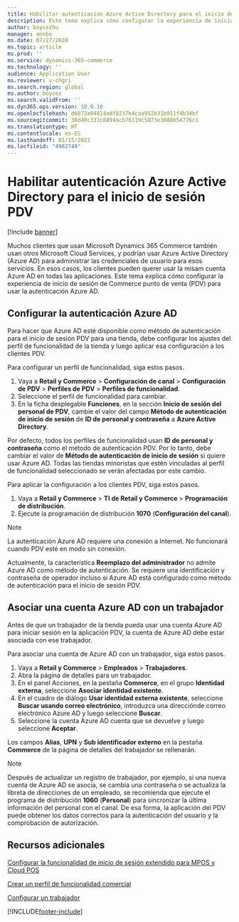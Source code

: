 ```yaml
---
title: Habilitar autenticación Azure Active Directory para el inicio de sesión PDV
description: Este tema explica cómo configurar la experiencia de inicio de sesión para Microsoft Dynamics 365 Commerce punto de venta (PDV) para que use la autenticación Azure Active Directory.
author: boycezhu
manager: annbe
ms.date: 07/27/2020
ms.topic: article
ms.prod: ''
ms.service: dynamics-365-commerce
ms.technology: ''
audience: Application User
ms.reviewer: v-chgri
ms.search.region: global
ms.author: boycez
ms.search.validFrom: ''
ms.dyn365.ops.version: 10.0.10
ms.openlocfilehash: d6073a04814adf8237b4caa952b31b011f4b34bf
ms.sourcegitcommit: 38d40c331c8894acb7b119c5073e3088b54776c1
ms.translationtype: HT
ms.contentlocale: es-ES
ms.lasthandoff: 01/15/2021
ms.locfileid: "4982749"
---
```

# <a name="enable-azure-active-directory-authentication-for-pos-sign-in"></a>Habilitar autenticación Azure Active Directory para el inicio de sesión PDV
[!include [banner](includes/banner.md)]


Muchos clientes que usan Microsoft Dynamics 365 Commerce también usan otros Microsoft Cloud Services, y podrían usar Azure Active Directory (Azure AD) para administrar las credenciales de usuario para esos servicios. En esos casos, los clientes pueden querer usar la misam cuenta Azure AD en todas las aplicaciones. Este tema explica cómo configurar la experiencia de inicio de sesión de Commerce punto de venta (PDV) para usar la autenticación Azure AD.

## <a name="configure-azure-ad-authentication"></a>Configurar la autenticación Azure AD

Para hacer que Azure AD esté disponible como método de autenticación para el inicio de sesión PDV para una tienda, debe configurar los ajustes del perfil de funcionalidad de la tienda y luego aplicar esa configuración a los clientes PDV.

Para configurar un perfil de funcionalidad, siga estos pasos.

1. Vaya a **Retail y Commerce** \> **Configuración de canal** \> **Configuración de PDV** \> **Perfiles de PDV** \> **Perfiles de funcionalidad**.
1. Seleccione el perfil de funcionalidad para cambiar.
1. En la ficha desplegable **Funciones**, en la sección **Inicio de sesión del personal de PDV**, cambie el valor del campo **Método de autenticación de inicio de sesión** de **ID de personal y contraseña** a **Azure Active Directory**.

Por defecto, todos los perfiles de funcionalidad usan **ID de personal y contraseña** como el método de autenticación PDV. Por lo tanto, debe cambiar el valor de **Método de autenticación de inicio de sesión** si quiere usar Azure AD. Todas las tiendas minoristas que estén vinculadas al perfil de funcionalidad seleccionado se verán afectadas por este cambio.

Para aplicar la configuración a los clientes PDV, siga estos pasos.

1. Vaya a **Retail y Commerce** \> **TI de Retail y Commerce** \> **Programación de distribución**.
1. Ejecute la programación de distribución **1070** (**Configuración del canal**).

> [!NOTE]
> La autenticación Azure AD requiere una conexión a Internet. No funcionará cuando PDV esté en modo sin conexión.
> 
> Actualmente, la característica **Reemplazo del administrador** no admite Azure AD como método de autenticación. Se requiere una identificación y contraseña de operador incluso si Azure AD está configurado como método de autenticación para el inicio de sesión PDV.

## <a name="associate-an-azure-ad-account-with-a-worker"></a>Asociar una cuenta Azure AD con un trabajador

Antes de que un trabajador de la tienda pueda usar una cuenta Azure AD para iniciar sesión en la aplicación PDV, la cuenta de Azure AD debe estar asociada con ese trabajador.

Para asociar una cuenta de Azure AD con un trabajador, siga estos pasos.

1. Vaya a **Retail y Commerce** \> **Empleados** \> **Trabajadores**.
1. Abra la página de detalles para un trabajador.
1. En el panel Acciones, en la pestaña **Commerce**, en el grupo **Identidad externa**, seleccione **Asociar identidad existente**.
1. En el cuadro de diálogo **Usar identidad externa existente**, seleccione **Buscar usando correo electrónico**, introduzca una direcciónde correo electrónico Azure AD y luego seleccione **Buscar**.
1. Seleccione la cuenta Azure AD cuenta que se devuelve y luego seleccione **Aceptar**.

Los campos **Alias**, **UPN** y **Sub identificador externo** en la pestaña **Commerce** de la página de detalles del trabajador se rellenarán.

> [!NOTE]
> Después de actualizar un registro de trabajador, por ejemplo, si una nueva cuenta de Azure AD se asocia, se cambia una contraseña o se actualiza la libreta de direcciones de un empleado, se recomienda que ejecute el programa de distribución **1060** (**Personal**) para sincronizar la última información del personal con el canal. De esa forma, la aplicación del PDV puede obtener los datos correctos para la autenticación del usuario y la comprobación de autorización.

## <a name="additional-resources"></a>Recursos adicionales

[Configurar la funcionalidad de inicio de sesión extendido para MPOS y Cloud POS](extended-logon.md)

[Crear un perfil de funcionalidad comercial](retail-functionality-profile.md)

[Configurar un trabajador](https://docs.microsoft.com/dynamics365/commerce/tasks/worker)


[!INCLUDE[footer-include](../includes/footer-banner.md)]